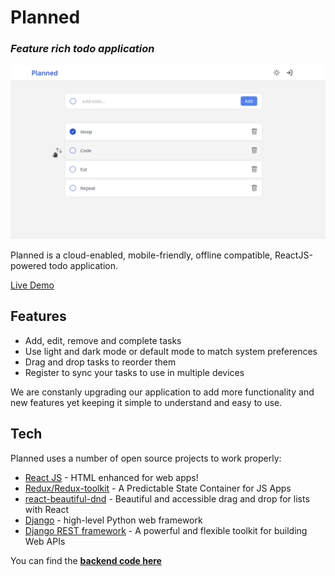 # Planned

### _Feature rich todo application_

![Preview](/public/preview.png)

Planned is a cloud-enabled, mobile-friendly, offline compatible,
ReactJS-powered todo application.

[Live Demo](https://planned.javohir.me)

## Features

- Add, edit, remove and complete tasks
- Use light and dark mode or default mode to match system preferences
- Drag and drop tasks to reorder them
- Register to sync your tasks to use in multiple devices

We are constanly upgrading our application to add more functionality and new features yet keeping it simple to understand and easy to use.

## Tech

Planned uses a number of open source projects to work properly:

- [React JS](https://reactjs.org) - HTML enhanced for web apps!
- [Redux/Redux-toolkit](https://redux.js.org/) - A Predictable State Container for JS Apps
- [react-beautiful-dnd](https://github.com/atlassian/react-beautiful-dnd) - Beautiful and accessible drag and drop for lists with React
- [Django](https://www.djangoproject.com) - high-level Python web framework
- [Django REST framework](https://www.django-rest-framework.org/) - A powerful and flexible toolkit for building Web APIs

You can find the [**backend code here**](https://github.com/ismatullayevs/planned-api)
